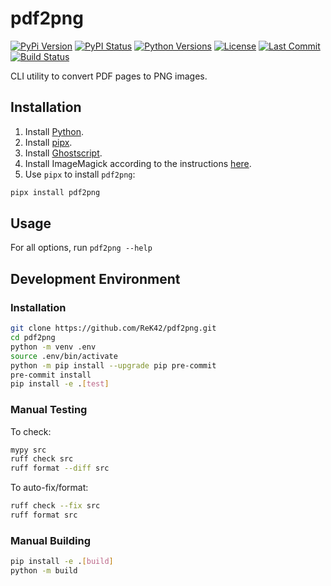 # pdf2png
[![PyPi Version](https://img.shields.io/pypi/v/pdf2png.svg)](https://pypi.python.org/pypi/pdf2png)
[![PyPI Status](https://img.shields.io/pypi/status/pdf2png.svg)](https://pypi.python.org/pypi/pdf2png)
[![Python Versions](https://img.shields.io/pypi/pyversions/pdf2png.svg)](https://pypi.python.org/pypi/pdf2png)
[![License](https://img.shields.io/github/license/ReK42/pdf2png)](https://github.com/ReK42/pdf2png/blob/main/LICENSE)
[![Last Commit](https://img.shields.io/github/last-commit/ReK42/pdf2png/main?logo=github)](https://github.com/ReK42/pdf2png/commits/main)
[![Build Status](https://img.shields.io/github/actions/workflow/status/ReK42/pdf2png/build.yml?logo=github)](https://github.com/ReK42/pdf2png/actions)

CLI utility to convert PDF pages to PNG images.

## Installation
1. Install [Python](https://www.python.org/downloads/).
1. Install [pipx](https://github.com/pypa/pipx).
1. Install [Ghostscript](https://www.ghostscript.com/releases/gsdnld.html).
1. Install ImageMagick according to the instructions [here](https://docs.wand-py.org/en/latest/guide/install.html).
1. Use `pipx` to install `pdf2png`:
```sh
pipx install pdf2png
```

## Usage
For all options, run `pdf2png --help`

## Development Environment
### Installation
```sh
git clone https://github.com/ReK42/pdf2png.git
cd pdf2png
python -m venv .env
source .env/bin/activate
python -m pip install --upgrade pip pre-commit
pre-commit install
pip install -e .[test]
```

### Manual Testing
To check:
```sh
mypy src
ruff check src
ruff format --diff src
```

To auto-fix/format:
```sh
ruff check --fix src
ruff format src
```

### Manual Building
```sh
pip install -e .[build]
python -m build
```
